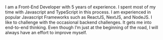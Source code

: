 I am a Front-End Developer with 5 years of experience. I spent most of my time with Javascript and TypeScript in this process. I am experienced in popular Javascript Frameworks such as  ReactJS, NextJS, and NodeJS.
I like to challenge with the occasional backend challenges. It gets me into end-to-end thinking.
Even though I’m just at the beginning of the road, I will always have an effort to improve myself.
